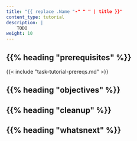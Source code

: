 ```yaml
---
title: "{{ replace .Name "-" " " | title }}"
content_type: tutorial
description: |
    TODO
weight: 10
---
```


<!-- overview -->

## {{% heading "prerequisites" %}}

{{< include "task-tutorial-prereqs.md" >}}

## {{% heading "objectives" %}}

<!-- lessoncontent -->

## {{% heading "cleanup" %}}

<!-- Optional section; add links to information related to this topic. -->
## {{% heading "whatsnext" %}}

